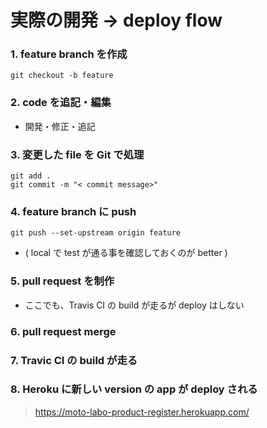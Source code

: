 # 実際の開発 → deploy flow
### 1. feature branch を作成
    git checkout -b feature
### 2. code を追記・編集
- 開発・修正・追記
### 3. 変更した file を Git で処理
    git add .
    git commit -m "< commit message>"
### 4. feature branch に push
    git push --set-upstream origin feature
- ( local で test が通る事を確認しておくのが better )
### 5. pull request を制作
- ここでも、Travis CI の build が走るが deploy はしない
### 6. pull request merge
### 7. Travic CI の build が走る
### 8. Heroku に新しい version の app が deploy される
> https://moto-labo-product-register.herokuapp.com/

